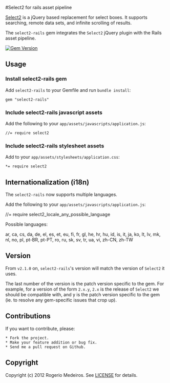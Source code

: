 #Select2 for rails asset pipeline

[Select2](https://github.com/ivaynberg/select2) is a jQuery based replacement for select boxes. It supports searching, remote data sets, and infinite scrolling of results.

The `select2-rails` gem integrates the `Select2` jQuery plugin with the Rails asset pipeline.

[![Gem Version](https://badge.fury.io/rb/select2-rails.png)](http://badge.fury.io/rb/select2-rails)

## Usage

### Install select2-rails gem

Add `select2-rails` to your Gemfile and run `bundle install`:

	gem "select2-rails"

### Include select2-rails javascript assets

Add the following to your `app/assets/javascripts/application.js`:

	//= require select2

### Include select2-rails stylesheet assets

Add to your `app/assets/stylesheets/application.css`:

	*= require select2

## Internationalization (i18n)

The `select2-rails` now supports multiple languages.

Add the following to your `app/assets/javascripts/application.js`:

  //= require select2_locale_any_possible_language

Possible languages:

  ar, ca, cs, da, de, el, es, et, eu, fi, fr, gl, he, hr, hu, id, is, it, ja, ko, lt, lv, mk, nl, no, pl, pt-BR, pt-PT, ro, ru, sk, sv, tr, ua, vi, zh-CN, zh-TW

## Version
From `v2.1.0` on, `select2-rails`'s version will match the version of `Select2` it uses.

The last number of the version is the patch version specific to the gem. For example, for a version of the form `2.x.y`, `2.x` is the release of `Select2` we should be compatible with, and y is the patch version specific to the gem (ie. to resolve any gem-specific issues that crop up).

## Contributions

If you want to contribute, please:

	* Fork the project.
	* Make your feature addition or bug fix.
	* Send me a pull request on Github.

## Copyright

Copyright (c) 2012 Rogerio Medeiros. See [LICENSE](https://github.com/argerim/select2-rails/blob/master/LICENSE) for details.
